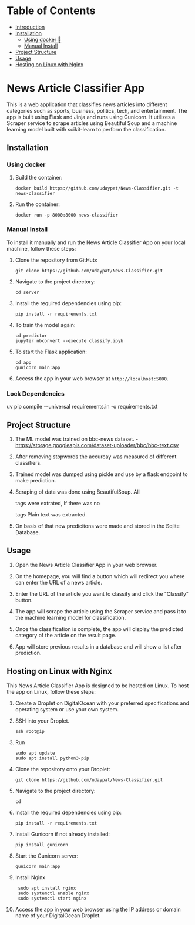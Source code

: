 # Table of Contents

- [Introduction](#news-article-classifier-app)
- [Installation](#installation)
  - [Using docker 🐋](#using-docker)
  - [Manual Install](#manual-install)
- [Project Structure](#project-structure)
- [Usage](#usage)
- [Hosting on Linux with Nginx](#hosting-on-linux-with-nginx)

# News Article Classifier App

This is a web application that classifies news articles into different categories such as sports, business, politics, tech, and entertainment. The app is built using Flask and Jinja and runs using Gunicorn. It utilizes a Scraper service to scrape articles using Beautiful Soup and a machine learning model built with scikit-learn to perform the classification.

## Installation

### Using docker

1. Build the container:

   ```
   docker build https://github.com/udaypat/News-Classifier.git -t news-classifier
   ```

2. Run the container:

   ```
   docker run -p 8000:8000 news-classifier
   ```

### Manual Install

To install it manually and run the News Article Classifier App on your local machine, follow these steps:

1. Clone the repository from GitHub:

   ```
   git clone https://github.com/udaypat/News-Classifier.git
   ```

2. Navigate to the project directory:

   ```
   cd server
   ```

3. Install the required dependencies using pip:

   ```
   pip install -r requirements.txt
   ```

4. To train the model again:
   ```
   cd predictor
   jupyter nbconvert --execute classify.ipyb
   ```
5. To start the Flask application:

   ```
   cd app
   gunicorn main:app
   ```

6. Access the app in your web browser at `http://localhost:5000`.

### Lock Dependencies

uv pip compile --universal requirements.in -o requirements.txt

## Project Structure

1. The ML model was trained on bbc-news dataset. - https://storage.googleapis.com/dataset-uploader/bbc/bbc-text.csv

2. After removing stopwords the accurcay was measured of different classifiers.

3. Trained model was dumped using pickle and use by a flask endpoint to make prediction.

4. Scraping of data was done using BeautifulSoup.
   All <p> tags were extrated, If there was no <p> tags Plain text was extracted.

5. On basis of that new predicitons were made and stored in the Sqlite Database.

## Usage

1. Open the News Article Classifier App in your web browser.

2. On the homepage, you will find a button which will redirect you where can enter the URL of a news article.

3. Enter the URL of the article you want to classify and click the "Classify" button.

4. The app will scrape the article using the Scraper service and pass it to the machine learning model for classification.

5. Once the classification is complete, the app will display the predicted category of the article on the result page.

6. App will store previous results in a database and will show a list after prediction.

## Hosting on Linux with Nginx

This News Article Classifier App is designed to be hosted on Linux. To host the app on Linux, follow these steps:

1. Create a Droplet on DigitalOcean with your preferred specifications and operating system or use your own system.

2. SSH into your Droplet.

   ```
   ssh root@ip
   ```

3. Run

   ```
   sudo apt update
   sudo apt install python3-pip
   ```

4. Clone the repository onto your Droplet:

   ```
   git clone https://github.com/udaypat/News-Classifier.git
   ```

5. Navigate to the project directory:

   ```
   cd
   ```

6. Install the required dependencies using pip:

   ```
   pip install -r requirements.txt
   ```

7. Install Gunicorn if not already installed:

   ```
   pip install gunicorn
   ```

8. Start the Gunicorn server:

   ```
   gunicorn main:app
   ```

9. Install Nginx

   ```
    sudo apt install nginx
    sudo systemctl enable nginx
    sudo systemctl start nginx
   ```

10. Access the app in your web browser using the IP address or domain name of your DigitalOcean Droplet.
